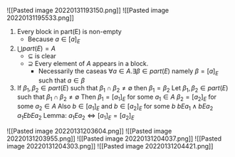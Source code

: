 ![[Pasted image 20220131193150.png]]
![[Pasted image 20220131195533.png]]
1. Every block in part(E) is non-empty
	- Because $a \in [a]_E$
2. $\bigcup part(E) = A$
	- $\subseteq$ is clear
	- $\supseteq$ Every element of $A$ appears in a block.
		- Necessarily the caseas $\forall a \in A. \exists \beta \in part(E) \text{ namely } \beta = [a]_E \text{ such that } a \in \beta$
3. If $\beta_1, \beta_2 \in part(E)$ such that $\beta_1 \cap \beta_2 \neq \emptyset$ then $\beta_1 = \beta_2$
	Let $\beta_1, \beta_2 \in part(E)\text{ such that } \beta_1 \cap \beta_2 \neq \emptyset$
	Then $\beta_1=[a_1]_E$ for some $a_1 \in A$
	$\beta_2=[a_2]_E$ for some $a_2 \in A$
	Also $b \in [a_1]_E$ and $b \in [a_2]_E$ for some $b$
	$b E a_1 \land b E a_2$
	$a_1 E b E a_2$
	Lemma: $a_1 E a_2 \iff [a_1]_E = [a_2]_E$
	
![[Pasted image 20220131203604.png]]
![[Pasted image 20220131203955.png]]
![[Pasted image 20220131204037.png]]
![[Pasted image 20220131204303.png]]
![[Pasted image 20220131204421.png]]
